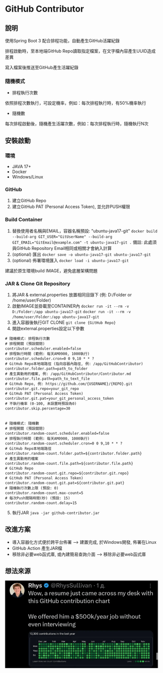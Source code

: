 # GitHub Contributor 

## 說明

使用Spring Boot 3 配合排程功能，自動產生GitHub活躍紀錄

排程啟動時，至本地端GitHub Repo讀取指定檔案，在文字檔內容產生UUID造成差異

寫入檔案後推送至GitHub產生活躍紀錄

### 隨機模式

- 排程執行次數

依照排程次數執行，可設定機率，例如：每次排程執行時，有50%機率執行

- 隨機數

每次排程啟動後，隨機產生活躍次數，例如：每次排程執行時，隨機執行N次

## 安裝啟動

### 環境
- JAVA 17+
- Docker
- Windows/Linux

### GitHub
1. 建立GitHub Repo
2. 建立GitHub PAT (Personal Access Token), 並允許PUSH權限

### Build Container
1. 替換使用者名稱與EMAIL，容器名稱預設: "ubuntu-java17-git"
`docker build --build-arg GIT_USER="GitUserName" --build-arg GIT_EMAIL="GitEmail@example.com" -t ubuntu-java17-git .`
備註: 此處須與GitHub Repository Email相同或相關才會納入計算
2. (optional) 匯出
`docker save -o ubuntu-java17-git ubuntu-java17-git`
3. (optional) 佈署環境匯入
`docker load -i ubuntu-java17-git`

建議於原生環境build IMAGE，避免底層架構問題

### JAR & Clone Git Repository
1. 將JAR & external.properties 放置相同目錄下 (例: D:/Folder or /home/user/Folder)
2. 啟動IMAGE並掛載至CONTAINER內
`docker run -it --rm -v D:/Folder:/app ubuntu-java17-git`
`docker run -it --rm -v /home/user/Folder:/app ubuntu-java17-git`
3. 進入容器後執行GIT CLONE
`git clone {GitHub Repo}`
4. 開啟external.properties設定以下參數
```
# 隨機模式: 排程執行次數
# 排程開關 (預設關閉)
contributor.scheduler.enabled=false
# 排程執行時間 (範例: 每天AM0900, 1000執行)
contributor.scheduler.cron=0 0 9,10 * * ?
# GitHub Repo本地端路徑 (指向容器內路徑, 例: /app/GitHubContributor)
contributor.folder.path=path_to_folder
# 產生異動用的檔案, 例: /app/GitHubContributor/Contributor.md
contributor.file.path=path_to_text_file
# GitHub Repo, 例: https://github.com/{USERNAME}/{REPO}.git
contributor.git.repo=your_git_repo
# GitHub PAT (Personal Access Token)
contributor.git.pat=your_git_personal_access_token
# 不執行機率 (0-100, 未設置時預設為0)
contributor.skip.percentage=30


# 隨機模式: 隨機數
# 排程開關 (預設關閉)
contributor.random-count.scheduler.enabled=false
# 排程執行時間 (範例: 每天AM0900, 1000執行)
contributor.random-count.scheduler.cron=0 0 9,10 * * ?
# GitHub Repo本地端路徑
contributor.random-count.folder.path=${contributor.folder.path}
# 產生異動用的檔案
contributor.random-count.file.path=${contributor.file.path}
# GitHub Repo
contributor.random-count.git.repo=${contributor.git.repo}
# GitHub PAT (Personal Access Token)
contributor.random-count.git.pat=${contributor.git.pat}
# 隨機執行次數上限 (預設: 0)
contributor.random-count.max-count=5
# 每次Push間隔時間(秒) (預設: 15)
contributor.random-count.delay=15
```
5. 執行JAR
`java -jar github-contributor.jar`

## 改進方案
- 導入容器化方式便於跨平台佈署 --> 建置完成, 於Windows開發, 佈署在Linux
- GitHub Action 產生JAR檔
- 移除非必要web函式庫, 或內建簡易查詢介面 --> 移除非必要web函式庫

## 想法來源

![image](./imgFolder/rhys.png)